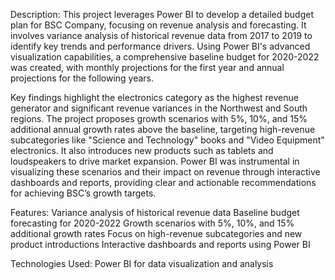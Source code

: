 Description:
This project leverages Power BI to develop a detailed budget plan for BSC Company, focusing on revenue analysis and forecasting. It involves variance analysis of historical revenue data from 2017 to 2019 to identify key trends and performance drivers. Using Power BI's advanced visualization capabilities, a comprehensive baseline budget for 2020-2022 was created, with monthly projections for the first year and annual projections for the following years.

Key findings highlight the electronics category as the highest revenue generator and significant revenue variances in the Northwest and South regions. The project proposes growth scenarios with 5%, 10%, and 15% additional annual growth rates above the baseline, targeting high-revenue subcategories like "Science and Technology" books and "Video Equipment" electronics. It also introduces new products such as tablets and loudspeakers to drive market expansion. Power BI was instrumental in visualizing these scenarios and their impact on revenue through interactive dashboards and reports, providing clear and actionable recommendations for achieving BSC’s growth targets.

Features:
Variance analysis of historical revenue data
Baseline budget forecasting for 2020-2022
Growth scenarios with 5%, 10%, and 15% additional growth rates
Focus on high-revenue subcategories and new product introductions
Interactive dashboards and reports using Power BI

Technologies Used:
Power BI for data visualization and analysis
